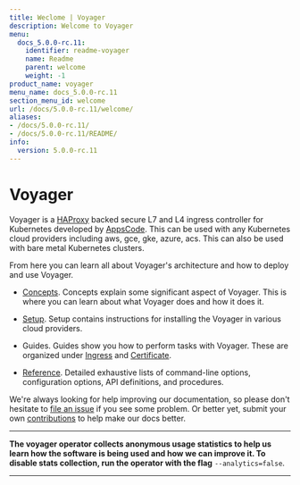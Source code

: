 ```yaml
---
title: Weclome | Voyager
description: Welcome to Voyager
menu:
  docs_5.0.0-rc.11:
    identifier: readme-voyager
    name: Readme
    parent: welcome
    weight: -1
product_name: voyager
menu_name: docs_5.0.0-rc.11
section_menu_id: welcome
url: /docs/5.0.0-rc.11/welcome/
aliases:
- /docs/5.0.0-rc.11/
- /docs/5.0.0-rc.11/README/
info:
  version: 5.0.0-rc.11
---
```


# Voyager

Voyager is a [HAProxy](http://www.haproxy.org/) backed secure L7 and L4 ingress controller for Kubernetes developed by [AppsCode](https://appscode.com). This can be used with any Kubernetes cloud providers including aws, gce, gke, azure, acs. This can also be used with bare metal Kubernetes clusters.

From here you can learn all about Voyager's architecture and how to deploy and use Voyager.

- [Concepts](/docs/5.0.0-rc.11/concepts/). Concepts explain some significant aspect of Voyager. This
is where you can learn about what Voyager does and how it does it.

- [Setup](/docs/5.0.0-rc.11/setup/). Setup contains instructions for installing
  the Voyager in various cloud providers.

- Guides. Guides show you how to perform tasks with Voyager. These are organized under [Ingress](/docs/5.0.0-rc.11/guides/ingress) and [Certificate](/docs/5.0.0-rc.11/guides/certificate).

- [Reference](/docs/5.0.0-rc.11/reference/). Detailed exhaustive lists of
command-line options, configuration options, API definitions, and procedures.

We're always looking for help improving our documentation, so please don't hesitate to
[file an issue](https://github.com/appscode/voyager/issues/new) if you see some problem.
Or better yet, submit your own [contributions](/docs/5.0.0-rc.11/CONTRIBUTING) to help
make our docs better.

---

**The voyager operator collects anonymous usage statistics to help us learn how the software is being used and how we can improve it.
To disable stats collection, run the operator with the flag** `--analytics=false`.

---
